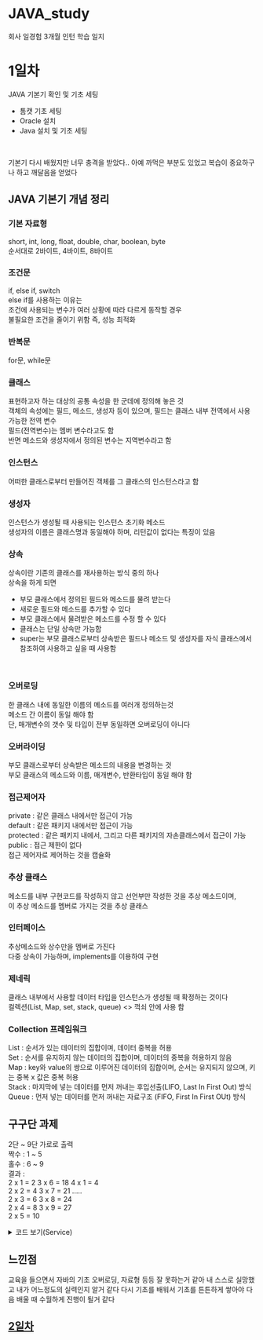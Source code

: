 # JAVA_study

회사 일경험 3개월 인턴 학습 일지


# 1일차
JAVA 기본기 확인 및 기초 세팅
- 톰캣 기초 세팅
- Oracle 설치
- Java 설치 및 기초 세팅
<br>

기본기 다시 배웠지만 너무 충격을 받았다.. 아예 까먹은 부분도 있었고 복습이 중요하구나 하고 깨달음을 얻었다 <br>

## JAVA 기본기 개념 정리
### 기본 자료형
short, int, long, float, double, char, boolean, byte <br>
순서대로 2바이트, 4바이트, 8바이트

### 조건문
if, else if, switch <br>
else if를 사용하는 이유는 <br>
조건에 사용되는 변수가 여러 상황에 따라 다르게 동작할 경우 <br>
불필요한 조건을 줄이기 위함 즉, 성능 최적화

### 반복문
for문, while문 <br>

### 클래스
표현하고자 하는 대상의 공통 속성을 한 군데에 정의해 놓은 것 <br>
객체의 속성에는 필드, 메소드, 생성자 등이 있으며, 필드는 클래스 내부 전역에서 사용 가능한 전역 변수 <br>
필드(전역변수)는 멤버 변수라고도 함 <br>
반면 메소드와 생성자에서 정의된 변수는 지역변수라고 함 <br>

### 인스턴스
어떠한 클래스로부터 만들어진 객체를 그 클래스의 인스턴스라고 함 <br>

### 생성자
인스턴스가 생성될 때 사용되는 인스턴스 초기화 메소드 <br>
생성자의 이름은 클래스명과 동일해야 하며, 리턴값이 없다는 특징이 있음 <br>

### 상속
상속이란 기존의 클래스를 재사용하는 방식 중의 하나 <br>
상속을 하게 되면 <br>
- 부모 클래스에서 정의된 필드와 메소드를 물려 받는다
- 새로운 필드와 메소드를 추가할 수 있다
- 부모 클래스에서 물려받은 메소드를 수정 할 수 있다
- 클래스는 단일 상속만 가능함
- super는 부모 클래스로부터 상속받은 필드나 메소드 및 생성자를 자식 클래스에서 참조하여 사용하고 싶을 때 사용함
<br>

### 오버로딩
한 클래스 내에 동일한 이름의 메소드를 여러개 정의하는것 <br>
메소드 간 이름이 동일 해야 함 <br>
단, 매개변수의 갯수 및 타입이 전부 동일하면 오버로딩이 아니다 <br>

### 오버라이딩
부모 클래스로부터 상속받은 메소드의 내용을 변경하는 것 <br>
부모 클래스의 메소드와 이름, 매개변수, 반환타입이 동일 해야 함 <br>

### 접근제어자
private : 같은 클래스 내에서만 접근이 가능 <br>
default : 같은 패키지 내에서만 접근이 가능 <br>
protected : 같은 패키지 내에서, 그리고 다른 패키지의 자손클래스에서 접근이 가능 <br>
public : 접근 제한이 없다 <br>
접근 제어자로 제어하는 것을 캡슐화

### 추상 클래스
메소드를 내부 구현코드를 작성하지 않고 선언부만 작성한 것을 추상 메소드이며, <br>
이 추상 메소드를 멤버로 가지는 것을 추상 클래스 <br>

### 인터페이스
추상메소드와 상수만을 멤버로 가진다 <br>
다중 상속이 가능하며, implements를 이용하여 구현

### 제네릭
클래스 내부에서 사용할 데이터 타입을 인스턴스가 생성될 때 확정하는 것이다 <br>
컬렉션(List, Map, set, stack, queue) <> 꺽쇠 안에 사용 함

### Collection 프레임워크
List : 순서가 있는 데이터의 집합이며, 데이터 중복을 허용 <br>
Set : 순서를 유지하지 않는 데이터의 집합이며, 데이터의 중복을 허용하지 않음 <br>
Map : key와 value의 쌍으로 이루어진 데이터의 집합이며, 순서는 유지되지 않으며, 키는 중복 x 값은 중복 허용 <br>
Stack : 마지막에 넣는 데이터를 먼저 꺼내는 후입선출(LIFO, Last In First Out) 방식 <br>
Queue : 먼저 넣는 데이터를 먼저 꺼내는 자료구조 (FIFO, First In First OUt) 방식 <br>

## 구구단 과제
2단 ~ 9단 가로로 출력 
<br>
짝수 : 1 ~ 5
<br>
홀수 : 6 ~ 9
<br>
결과 :
<br>
2 x 1 = 2	3 x 6 = 18	4 x 1 = 4	<br>
2 x 2 = 4	3 x 7 = 21	..... <br>
2 x 3 = 6	3 x 8 = 24	<br>
2 x 4 = 8	3 x 9 = 27	<br>
2 x 5 = 10					

<details>
    <summary>코드 보기(Service)</summary>
	
```java

package com.keduit;

public class Hello {
	
	/**
	 * 콘솔에 "Hello world!"를 출력하는 자바 프로그램
	 */

	public static void main(String[] args) {
		
	
//		for(int i=1; i <=9; i++) {
//			
//			for(int j=2; j <=9; j++) {
//				
//				if(j % 2 == 0 && i <=5) {
//					System.out.print(j + " x " + i + " = " + j*i +"\t");
//				}else if(j % 2 != 0 && i >5) {
//					System.out.print(j + " x " + i + " = " + j*i +"\t");
//					
//				}
//			}
//			System.out.println();
//		}
		
//		if (i + 5 <= 9) {
//	        System.out.print("3 x " + (i + 5) + " = " + 3 * (i + 5) + "\t");
//	    }
		

		for (int i = 1; i <= 5; i++) {
            for (int j = 2; j <= 8; j += 2) {
                System.out.printf("%d x %d = %d\t", j, i, j * i);
                if((j+1) % 2 != 0 && i+5 == 10) {
                	System.out.print("\t\t");
                	continue;
                }
                System.out.printf("%d x %d = %d\t", (j+1), (i+5), (j+1) * (i+5));
            
            
            }
            System.out.println(); // 다음 줄로 이동
        }
		
		
			
	}
}

```
</details>

## 느낀점
교육을 들으면서 자바의 기초 오버로딩, 자료형 등등 잘 못하는거 같아 내 스스로 실망했고 내가 어느정도의 실력인지 알거 같다
다시 기초를 배워서 기초를 튼튼하게 쌓아야 다음 배울 때 수월하게 진행이 될거 같다

## [2일차](https://github.com/koyuhjkl123/JAVA_study2)
